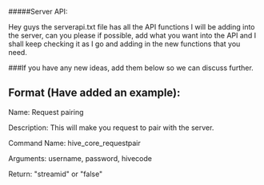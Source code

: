 #####Server API:

Hey guys the serverapi.txt file has all the API functions I will be adding into the server, can you please if possible, add what you want into the API and I shall keep checking it as I go and adding in the new functions that you need.

###If you have any new ideas, add them below so we can discuss further.

Format (Have added an example):
-------

Name:
Request pairing

Description:
This will make you request to pair with the server.

Command Name:
hive_core_requestpair

Arguments:
username, password, hivecode

Return:
"streamid" or "false"